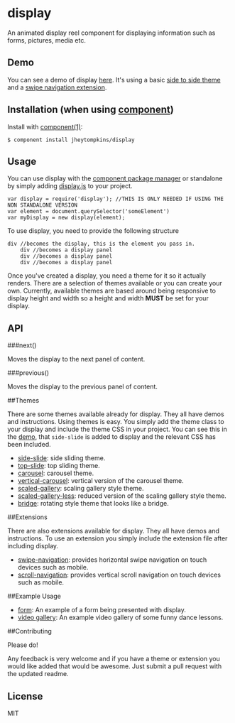 # display

  An animated display reel component for displaying information such as forms, pictures, media etc.
  
## Demo

You can see a demo of display [here](http://jsfiddle.net/Wvt4z/1/). It's using a basic [side to side theme](https://github.com/jheytompkins/display-side-slide.theme) and a [swipe navigation extension](https://github.com/jheytompkins/display-add-swipe-navigation.extension).

## Installation (when using [component](http://component.io))

  Install with [component(1)](http://component.io):

    $ component install jheytompkins/display

## Usage

You can use display with the [component package manager](http://component.io) or standalone by simply adding [display.js](https://github.com/jheytompkins/display/blob/master/display.js) to your project.

	var display = require('display'); //THIS IS ONLY NEEDED IF USING THE NON STANDALONE VERSION
	var element = document.querySelector('someElement')
	var myDisplay = new display(element);

To use display, you need to provide the following structure
	
	div //becomes the display, this is the element you pass in.
		div //becomes a display panel
		div //becomes a display panel
		div //becomes a display panel

Once you've created a display, you need a theme for it so it actually renders. There are a selection of themes available or you can create your own. Currently, available themes are based around being responsive to display height and width so a height and width __MUST__ be set for your display.

## API

###next()

Moves the display to the next panel of content.

###previous()

Moves the display to the previous panel of content.

##Themes

There are some themes available already for display. They all have demos and instructions. Using themes is easy. You simply add the theme class to your display and include the theme CSS in your project. You can see this in the [demo](http://jsfiddle.net/Wvt4z/1/), that `side-slide` is added to display and the relevant CSS has been included.

* [side-slide](https://github.com/jheytompkins/display-side-slide.theme): side sliding theme.
* [top-slide](https://github.com/jheytompkins/display-top-slide.theme): top sliding theme.
* [carousel](https://github.com/jheytompkins/display-carousel.theme): carousel theme.
* [vertical-carousel](https://github.com/jheytompkins/vertical-carousel.theme): vertical version of the carousel theme.
* [scaled-gallery](https://github.com/jheytompkins/display-scaled-gallery.theme): scaling gallery style theme.
* [scaled-gallery-less](https://github.com/jheytompkins/display-scaled-gallery-less.theme): reduced version of the scaling gallery style theme.
* [bridge](https://github.com/jheytompkins/display-bridge.theme): rotating style theme that looks like a bridge.

##Extensions

There are also extensions available for display. They all have demos and instructions. To use an extension you simply include the extension file after including display.

* [swipe-navigation](https://github.com/jheytompkins/display-add-swipe-navigation.extension): provides horizontal swipe navigation on touch devices such as mobile.
* [scroll-navigation](https://github.com/jheytompkins/display-add-scroll-navigation.extension): provides vertical scroll navigation on touch devices such as mobile.

##Example Usage

* [form](http://jsfiddle.net/bMEZR/): An example of a form being presented with display.
* [video gallery](http://jsfiddle.net/vCdc3/5/): An example video gallery of some funny dance lessons.

##Contributing

Please do!

Any feedback is very welcome and if you have a theme or extension you would like added that would be awesome. Just submit a pull request with the updated readme.

## License

  MIT

